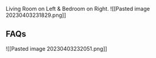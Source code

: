 Living Room on Left & Bedroom on Right.
![[Pasted image 20230403231829.png]]
## FAQs
![[Pasted image 20230403232051.png]]